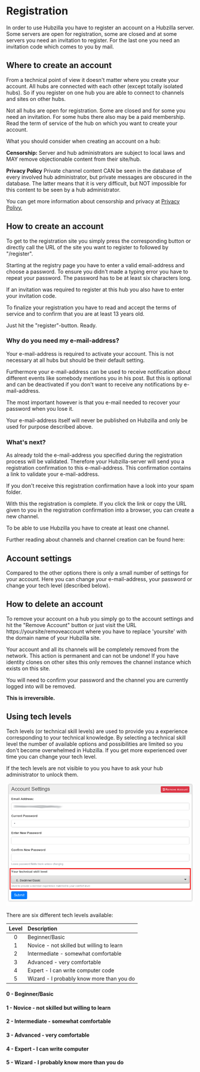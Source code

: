 # Registration

In order to use Hubzilla you have to register an account on a Hubzilla server. Some servers are open for registration, some are closed and at some servers you need an invitation to register. For the last one you need an invitation code which comes to you by mail.


## Where to create an account
From a technical point of view it doesn't matter where you create your account. All hubs are connected with each other (except totally isolated hubs). So if you register on one hub you are able to connect to channels and sites on other hubs.

Not all hubs are open for registration. Some are closed and for some you need an invitation. For some hubs there also may be a paid membership.
Read the term of service of the hub on which you want to create your account.

What you should consider when creating an account on a hub:

**Censorship:**
Server and hub administrators are subject to local laws and MAY remove  objectionable content from their site/hub.

**Privacy Policy**
Private channel content CAN be seen in the database of every involved hub administrator, but private messages are obscured in the database. The latter means that it is very difficult, but NOT impossible for this content to be seen by a hub administrator.

You can get more information about censorship and privacy at [Privacy Polivy](./about/privacy.md),

## How to create an account

To get to the registration site you simply press the corresponding button or directly call the URL of the site you want to register to followed by "/register".

Starting at the registry page you have to enter a valid email-address and choose a password. To ensure you didn't made a typing error you have to repeat your password. The password has to be at least six characters long.

If an invitation was required to register at this hub you also have to enter your invitation code.

To finalize your registration you have to read and accept the terms of service and to confirm that you are at least 13 years old.

Just hit the "register"-button. Ready.

### Why do you need my e-mail-address?
Your e-mail-address is required to activate your account. This is not necessary at all hubs but should be their default setting.

Furthermore your e-mail-address can be used to receive notification about different events like somebody mentions you in his post. But this is optional and can be deactivated if you don't want to receive any notifications by e-mail-address.

The most important however is that you e-mail needed to recover your password when you lose it.

Your e-mail-address itself will never be published on Hubzilla and only be used for purpose described above.

### What's next?
As already told the  e-mail-address you specified during the registration process will be validated. Therefore your Hubzilla-server will send you a registration confirmation to this e-mail-address. This confirmation contains a link to validate your e-mail-address.

If you don't receive this registration confirmation have a look into your spam folder.

With this the registration is complete. If you click the link or copy the URL given to you in the registration confirmation into a browser, you can create a new channel.

To be able to use Hubzilla you have to create at least one channel.

Further reading about channels and channel creation can be found here:

## Account settings
Compared to the other options there is only a small number of settings for your account. Here you can change your e-mail-address, your password or change your tech level (described below).


## How to delete an account
To remove your account on a hub you simply go to the account settings and hit the "Remove Account" button or just visit the URL https://yoursite/removeaccount where you have to replace 'yoursite' with the domain name of your Hubzilla site.

Your account and all its channels will be completely removed from the network. This action is permanent and can not be undone! If you have identity clones on other sites this only removes the channel instance which exists on this site.

You will need to confirm your password and the channel you are currently logged into will be removed.

**This is irreversible.**

## Using tech levels

Tech levels (or technical skill levels) are used to provide you a experience corresponding to your technical knowledge. By selecting a technical skill level the number of available options and possibilities are limited so you don't become overwhelmed in Hubzilla. If you get more experienced over time you can change your tech level.

If the tech levels are not visible to you you have to ask your hub administrator to unlock them.

![Account Settings](./assets/account_settings_1.png)

There are six different tech levels available:

| Level | Description |
| :-: | :- |
| 0 | Beginner/Basic |
| 1 | Novice - not skilled but willing to learn |
| 2 | Intermediate - somewhat comfortable |
| 3 | Advanced - very comfortable |
| 4 | Expert - I can write computer code |
| 5 | Wizard - I probably know more than you do |

#### 0 - Beginner/Basic

#### 1 - Novice - not skilled but willing to learn

#### 2 - Intermediate - somewhat comfortable

#### 3 - Advanced - very comfortable

#### 4 - Expert - I can write computer

#### 5 - Wizard - I probably know more than you do
